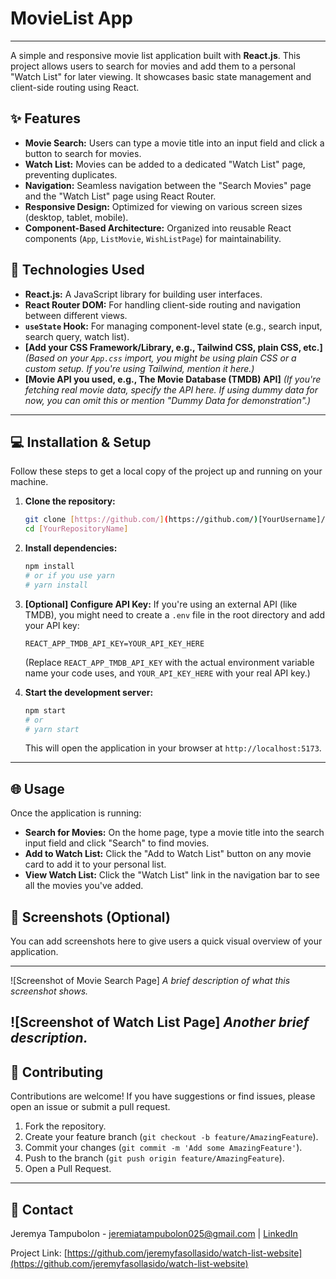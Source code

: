 # MovieList App

---

A simple and responsive movie list application built with **React.js**. This project allows users to search for movies and add them to a personal "Watch List" for later viewing. It showcases basic state management and client-side routing using React.

## ✨ Features

* **Movie Search:** Users can type a movie title into an input field and click a button to search for movies.
* **Watch List:** Movies can be added to a dedicated "Watch List" page, preventing duplicates.
* **Navigation:** Seamless navigation between the "Search Movies" page and the "Watch List" page using React Router.
* **Responsive Design:** Optimized for viewing on various screen sizes (desktop, tablet, mobile).
* **Component-Based Architecture:** Organized into reusable React components (`App`, `ListMovie`, `WishListPage`) for maintainability.

## 🚀 Technologies Used

* **React.js:** A JavaScript library for building user interfaces.
* **React Router DOM:** For handling client-side routing and navigation between different views.
* **`useState` Hook:** For managing component-level state (e.g., search input, search query, watch list).
* **[Add your CSS Framework/Library, e.g., Tailwind CSS, plain CSS, etc.]**
    *(Based on your `App.css` import, you might be using plain CSS or a custom setup. If you're using Tailwind, mention it here.)*
* **[Movie API you used, e.g., The Movie Database (TMDB) API]**
    *(If you're fetching real movie data, specify the API here. If using dummy data for now, you can omit this or mention "Dummy Data for demonstration".)*

---

## 💻 Installation & Setup

Follow these steps to get a local copy of the project up and running on your machine.

1.  **Clone the repository:**
    ```bash
    git clone [https://github.com/](https://github.com/)[YourUsername]/[YourRepositoryName].git
    cd [YourRepositoryName]
    ```
2.  **Install dependencies:**
    ```bash
    npm install
    # or if you use yarn
    # yarn install
    ```
3.  **[Optional] Configure API Key:**
    If you're using an external API (like TMDB), you might need to create a `.env` file in the root directory and add your API key:
    ```
    REACT_APP_TMDB_API_KEY=YOUR_API_KEY_HERE
    ```
    (Replace `REACT_APP_TMDB_API_KEY` with the actual environment variable name your code uses, and `YOUR_API_KEY_HERE` with your real API key.)

4.  **Start the development server:**
    ```bash
    npm start
    # or
    # yarn start
    ```
    This will open the application in your browser at `http://localhost:5173`.

---

## 🌐 Usage

Once the application is running:

* **Search for Movies:** On the home page, type a movie title into the search input field and click "Search" to find movies.
* **Add to Watch List:** Click the "Add to Watch List" button on any movie card to add it to your personal list.
* **View Watch List:** Click the "Watch List" link in the navigation bar to see all the movies you've added.

## 📸 Screenshots (Optional)

You can add screenshots here to give users a quick visual overview of your application.

---
![Screenshot of Movie Search Page]
*A brief description of what this screenshot shows.*

![Screenshot of Watch List Page]
*Another brief description.*
---

## 👋 Contributing

Contributions are welcome! If you have suggestions or find issues, please open an issue or submit a pull request.

1.  Fork the repository.
2.  Create your feature branch (`git checkout -b feature/AmazingFeature`).
3.  Commit your changes (`git commit -m 'Add some AmazingFeature'`).
4.  Push to the branch (`git push origin feature/AmazingFeature`).
5.  Open a Pull Request.

---

## 📧 Contact

Jeremya Tampubolon - jeremiatampubolon025@gmail.com | [LinkedIn](https://www.linkedin.com/in/jeremya-tampubolon-a0681829a/)

Project Link: [https://github.com/jeremyfasollasido/watch-list-website](https://github.com/jeremyfasollasido/watch-list-website)
